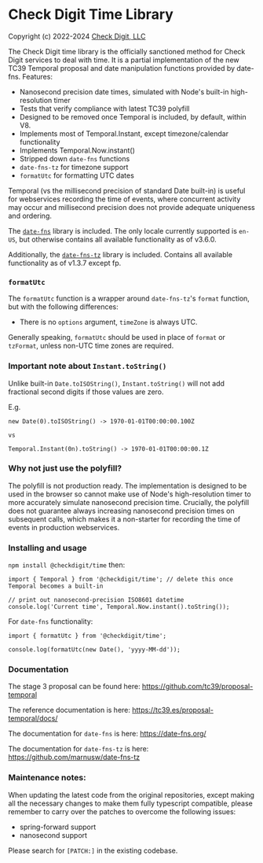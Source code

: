 # Check Digit Time Library

Copyright (c) 2022-2024 [Check Digit, LLC](https://checkdigit.com)

The Check Digit time library is the officially sanctioned method for Check Digit services to deal with time. It is a partial implementation of the new TC39 Temporal proposal
and date manipulation functions provided by date-fns. Features:

- Nanosecond precision date times, simulated with Node's built-in high-resolution timer
- Tests that verify compliance with latest TC39 polyfill
- Designed to be removed once Temporal is included, by default, within V8.
- Implements most of Temporal.Instant, except timezone/calendar functionality
- Implements Temporal.Now.instant()
- Stripped down `date-fns` functions
- `date-fns-tz` for timezone support
- `formatUtc` for formatting UTC dates

Temporal (vs the millisecond precision of standard Date built-in) is useful for webservices recording the time of events, where concurrent activity may occur and millisecond precision does not provide adequate uniqueness and ordering.

The [`date-fns`](https://date-fns.org) library is included. The only locale currently supported is `en-US`, but otherwise contains all
available functionality as of v3.6.0.

Additionally, the [`date-fns-tz`](https://github.com/marnusw/date-fns-tz) library is included. Contains all
available functionality as of v1.3.7 except fp.

### `formatUtc`

The `formatUtc` function is a wrapper around `date-fns-tz`'s `format` function, but with the following differences:

- There is no `options` argument, `timeZone` is always UTC.

Generally speaking, `formatUtc` should be used in place of `format` or `tzFormat`, unless non-UTC time zones are required.

### Important note about `Instant.toString()`

Unlike built-in `Date.toISOString()`, `Instant.toString()` will not add fractional second digits if those values are zero.

E.g.

```
new Date(0).toISOString() -> 1970-01-01T00:00:00.100Z

vs

Temporal.Instant(0n).toString() -> 1970-01-01T00:00:00.1Z
```

### Why not just use the polyfill?

The polyfill is not production ready. The implementation is designed to be used in the browser so cannot make use of Node's high-resolution timer to more accurately simulate nanosecond precision time. Crucially, the polyfill does not guarantee always increasing nanosecond precision times on subsequent calls, which makes it a non-starter for recording the time of events in production webservices.

### Installing and usage

`npm install @checkdigit/time` then:

```
import { Temporal } from '@checkdigit/time'; // delete this once Temporal becomes a built-in

// print out nanosecond-precision ISO8601 datetime
console.log('Current time', Temporal.Now.instant().toString());
```

For `date-fns` functionality:

```
import { formatUtc } from '@checkdigit/time';

console.log(formatUtc(new Date(), 'yyyy-MM-dd'));
```

### Documentation

The stage 3 proposal can be found here: https://github.com/tc39/proposal-temporal

The reference documentation is here: https://tc39.es/proposal-temporal/docs/

The documentation for `date-fns` is here: https://date-fns.org/

The documentation for `date-fns-tz` is here: https://github.com/marnusw/date-fns-tz

### Maintenance notes:

When updating the latest code from the original repositories, except making all the necessary changes to make them fully typescript compatible, please remember to carry over the patches to overcome the following issues:

- spring-forward support
- nanosecond support

Please search for `[PATCH:]` in the existing codebase.
